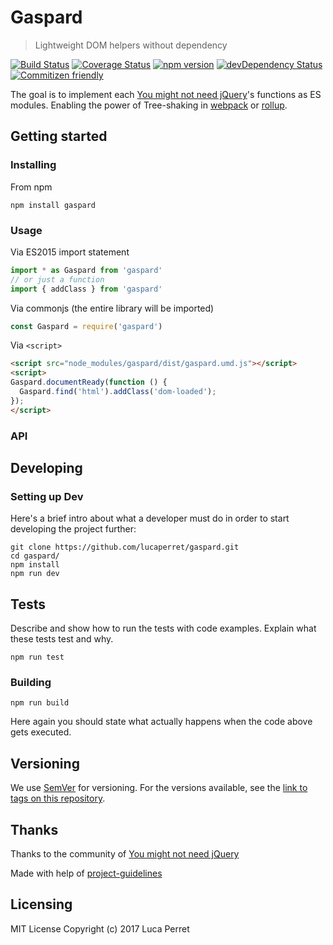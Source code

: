 # Gaspard
> Lightweight DOM helpers without dependency

[![Build Status](https://travis-ci.org/lucaperret/gaspard.svg?branch=master)](https://travis-ci.org/lucaperret/gaspard)
[![Coverage Status](https://coveralls.io/repos/github/lucaperret/gaspard/badge.svg?branch=master)](https://coveralls.io/github/lucaperret/gaspard?branch=master)
[![npm version](https://badge.fury.io/js/gaspard.svg)](https://badge.fury.io/js/gaspard)
[![devDependency Status](https://david-dm.org/lucaperret/gaspard/dev-status.svg)](https://david-dm.org/lucaperret/gaspard.svg#info=devDependencies)
[![Commitizen friendly](https://img.shields.io/badge/commitizen-friendly-brightgreen.svg)](http://commitizen.github.io/cz-cli/)

The goal is to implement each [You might not need jQuery](http://youmightnotneedjquery.com)'s functions as ES modules. Enabling the power of Tree-shaking in [webpack](https://webpack.js.org/guides/tree-shaking/) or [rollup](https://rollupjs.org/#tree-shaking).


## Getting started

### Installing

From npm
```shell
npm install gaspard
```

### Usage

Via ES2015 import statement
```javascript
import * as Gaspard from 'gaspard'
// or just a function
import { addClass } from 'gaspard'
```

Via commonjs (the entire library will be imported)
```javascript
const Gaspard = require('gaspard')
```

Via `<script>`
```html
<script src="node_modules/gaspard/dist/gaspard.umd.js"></script>
<script>
Gaspard.documentReady(function () {
  Gaspard.find('html').addClass('dom-loaded');
});
</script>
```

### API



## Developing

### Setting up Dev

Here's a brief intro about what a developer must do in order to start developing
the project further:

```shell
git clone https://github.com/lucaperret/gaspard.git
cd gaspard/
npm install
npm run dev
```

## Tests

Describe and show how to run the tests with code examples.
Explain what these tests test and why.

```shell
npm run test
```

### Building


```shell
npm run build
```

Here again you should state what actually happens when the code above gets
executed.

## Versioning

We use [SemVer](http://semver.org/) for versioning. For the versions available, see the [link to tags on this repository](/tags).


## Thanks

Thanks to the community of [You might not need jQuery](http://youmightnotneedjquery.com)

Made with help of [project-guidelines](https://github.com/wearehive/project-guidelines)

## Licensing

MIT License Copyright (c) 2017 Luca Perret
